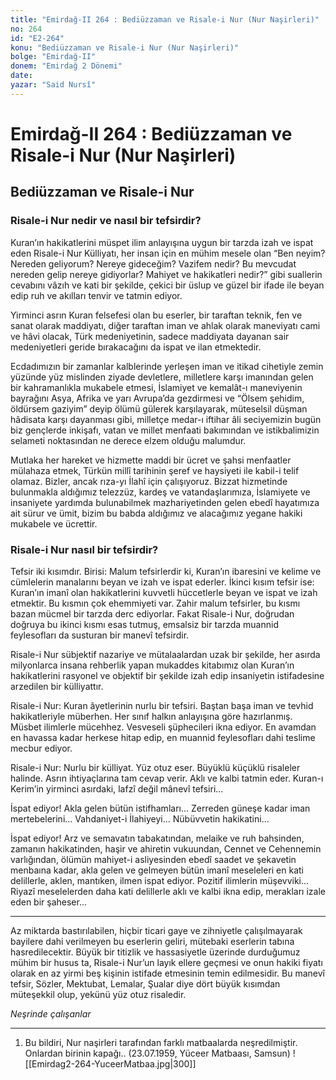 ```yaml
---
title: "Emirdağ-II 264 : Bediüzzaman ve Risale-i Nur (Nur Naşirleri)"
no: 264
id: "E2-264"
konu: "Bediüzzaman ve Risale-i Nur (Nur Naşirleri)"
bolge: "Emirdağ-II"
donem: "Emirdağ 2 Dönemi"
date: 
yazar: "Said Nursî"
---
```


# Emirdağ-II 264 : Bediüzzaman ve Risale-i Nur (Nur Naşirleri)

## Bediüzzaman ve Risale-i Nur

### Risale-i Nur nedir ve nasıl bir tefsirdir?

Kuran’ın hakikatlerini müspet ilim anlayışına uygun bir tarzda izah ve ispat eden Risale-i Nur Külliyatı, her insan için en mühim mesele olan “Ben neyim? Nereden geliyorum? Nereye gideceğim? Vazifem nedir? Bu mevcudat nereden gelip nereye gidiyorlar? Mahiyet ve hakikatleri nedir?” gibi suallerin cevabını vâzıh ve kati bir şekilde, çekici bir üslup ve güzel bir ifade ile beyan edip ruh ve akılları tenvir ve tatmin ediyor.

Yirminci asrın Kuran felsefesi olan bu eserler, bir taraftan teknik, fen ve sanat olarak maddiyatı, diğer taraftan iman ve ahlak olarak maneviyatı cami ve hâvi olacak, Türk medeniyetinin, sadece maddiyata dayanan sair medeniyetleri geride bırakacağını da ispat ve ilan etmektedir.

Ecdadımızın bir zamanlar kalblerinde yerleşen iman ve itikad cihetiyle zemin yüzünde yüz mislinden ziyade devletlere, milletlere karşı imanından gelen bir kahramanlıkla mukabele etmesi, İslamiyet ve kemalât-ı maneviyenin bayrağını Asya, Afrika ve yarı Avrupa’da gezdirmesi ve “Ölsem şehidim, öldürsem gaziyim” deyip ölümü gülerek karşılayarak, müteselsil düşman hâdisata karşı dayanması gibi, milletçe medar-ı iftihar âli seciyemizin bugün biz gençlerde inkişafı, vatan ve millet menfaati bakımından ve istikbalimizin selameti noktasından ne derece elzem olduğu malumdur.

Mutlaka her hareket ve hizmette maddi bir ücret ve şahsi menfaatler mülahaza etmek, Türkün millî tarihinin şeref ve haysiyeti ile kabil-i telif olamaz. Bizler, ancak rıza-yı İlahî için çalışıyoruz. Bizzat hizmetinde bulunmakla aldığımız telezzüz, kardeş ve vatandaşlarımıza, İslamiyete ve insaniyete yardımda bulunabilmek mazhariyetinden gelen ebedî hayatımıza ait sürur ve ümit, bizim bu babda aldığımız ve alacağımız yegane hakiki mukabele ve ücrettir.

### Risale-i Nur nasıl bir tefsirdir?

Tefsir iki kısımdır. Birisi: Malum tefsirlerdir ki, Kuran’ın ibaresini ve kelime ve cümlelerin manalarını beyan ve izah ve ispat ederler. İkinci kısım tefsir ise: Kuran’ın imanî olan hakikatlerini kuvvetli hüccetlerle beyan ve ispat ve izah etmektir. Bu kısmın çok ehemmiyeti var. Zahir malum tefsirler, bu kısmı bazan mücmel bir tarzda derc ediyorlar. Fakat Risale-i Nur, doğrudan doğruya bu ikinci kısmı esas tutmuş, emsalsiz bir tarzda muannid feylesofları da susturan bir manevî tefsirdir.

Risale-i Nur sübjektif nazariye ve mütalaalardan uzak bir şekilde, her asırda milyonlarca insana rehberlik yapan mukaddes kitabımız olan Kuran’ın hakikatlerini rasyonel ve objektif bir şekilde izah edip insaniyetin istifadesine arzedilen bir külliyattır.

Risale-i Nur: Kuran âyetlerinin nurlu bir tefsiri. Baştan başa iman ve tevhid hakikatleriyle müberhen. Her sınıf halkın anlayışına göre hazırlanmış. Müsbet ilimlerle mücehhez. Vesveseli şüphecileri ikna ediyor. En avamdan en havassa kadar herkese hitap edip, en muannid feylesofları dahi teslime mecbur ediyor.

Risale-i Nur: Nurlu bir külliyat. Yüz otuz eser. Büyüklü küçüklü risaleler halinde. Asrın ihtiyaçlarına tam cevap verir. Aklı ve kalbi tatmin eder. Kuran-ı Kerim’in yirminci asırdaki, lafzî değil mânevî tefsiri...

İspat ediyor! Akla gelen bütün istifhamları... Zerreden güneşe kadar iman mertebelerini... Vahdaniyet-i İlahiyeyi... Nübüvvetin hakikatini...

İspat ediyor! Arz ve semavatın tabakatından, melaike ve ruh bahsinden, zamanın hakikatinden, haşir ve ahiretin vukuundan, Cennet ve Cehennemin varlığından, ölümün mahiyet-i asliyesinden ebedî saadet ve şekavetin menbaına kadar, akla gelen ve gelmeyen bütün imanî meseleleri en kati delillerle, aklen, mantıken, ilmen ispat ediyor. Pozitif ilimlerin müşevviki... Riyazî meselelerden daha kati delillerle aklı ve kalbi ikna edip, merakları izale eden bir şaheser...

***

Az miktarda bastırılabilen, hiçbir ticari gaye ve zihniyetle çalışılmayarak bayilere dahi verilmeyen bu eserlerin geliri, mütebaki eserlerin tabına hasredilecektir. Büyük bir titizlik ve hassasiyetle üzerinde durduğumuz mühim bir husus ta, Risale-i Nur’un layık ellere geçmesi ve onun hakiki fiyatı olarak en az yirmi beş kişinin istifade etmesinin temin edilmesidir. Bu manevî tefsir, Sözler, Mektubat, Lemalar, Şualar diye dört büyük kısımdan müteşekkil olup, yekünü yüz otuz risaledir.

*Neşrinde çalışanlar*

***

1. Bu bildiri, Nur naşirleri tarafından farklı matbaalarda neşredilmiştir. Onlardan birinin kapağı.. (23.07.1959, Yüceer Matbaası, Samsun)
![[Emirdag2-264-YuceerMatbaa.jpg|300]]

